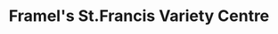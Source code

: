 ---
title: "Framel's St.Francis Variety Centre"
url: /candolim/framels-st-francis-variety-centre/
shop: Wein
---